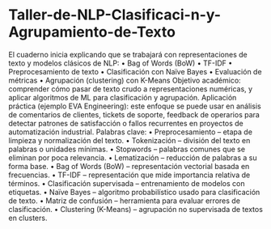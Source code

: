 # Taller-de-NLP-Clasificaci-n-y-Agrupamiento-de-Texto
El cuaderno inicia explicando que se trabajará con representaciones de texto y modelos clásicos de NLP:
•	Bag of Words (BoW)
•	TF-IDF
•	Preprocesamiento de texto
•	Clasificación con Naïve Bayes
•	Evaluación de métricas
•	Agrupación (clustering) con K-Means
Objetivo académico: comprender cómo pasar de texto crudo a representaciones numéricas, y aplicar algoritmos de ML para clasificación y agrupación.
Aplicación práctica (ejemplo EVA Engineering): este enfoque se puede usar en análisis de comentarios de clientes, tickets de soporte, feedback de operarios para detectar patrones de satisfacción o fallos recurrentes en proyectos de automatización industrial.
Palabras clave:
•	Preprocesamiento – etapa de limpieza y normalización del texto.
•	Tokenización – división del texto en palabras o unidades mínimas.
•	Stopwords – palabras comunes que se eliminan por poca relevancia.
•	Lematización – reducción de palabras a su forma base.
•	Bag of Words (BoW) – representación vectorial basada en frecuencias.
•	TF-IDF – representación que mide importancia relativa de términos.
•	Clasificación supervisada – entrenamiento de modelos con etiquetas.
•	Naïve Bayes – algoritmo probabilístico usado para clasificación de texto.
•	Matriz de confusión – herramienta para evaluar errores de clasificación.
•	Clustering (K-Means) – agrupación no supervisada de textos en clusters.

